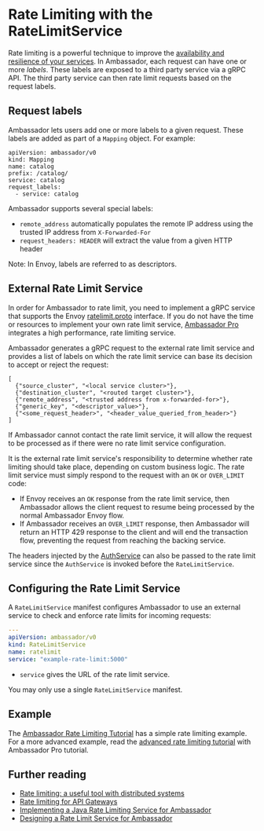 # Rate Limiting with the RateLimitService

Rate limiting is a powerful technique to improve the [availability and resilience of your services](https://blog.getambassador.io/rate-limiting-a-useful-tool-with-distributed-systems-6be2b1a4f5f4). In Ambassador, each request can have one or more *labels*. These labels are exposed to a third party service via a gRPC API. The third party service can then rate limit requests based on the request labels.

## Request labels

Ambassador lets users add one or more labels to a given request. These labels are added as part of a `Mapping` object. For example:

```
apiVersion: ambassador/v0
kind: Mapping
name: catalog
prefix: /catalog/
service: catalog
request_labels:
  - service: catalog
```

Ambassador supports several special labels:

* `remote_address` automatically populates the remote IP address using the trusted IP address from `X-Forwarded-For`
* `request_headers: HEADER` will extract the value from a given HTTP header






Note: In Envoy, labels are referred to as descriptors.


## External Rate Limit Service

In order for Ambassador to rate limit, you need to implement a gRPC service that supports the Envoy [ratelimit.proto](https://github.com/datawire/ambassador/blob/master/ambassador/common/ratelimit/ratelimit.proto) interface. If you do not have the time or resources to implement your own rate limit service, [Ambassador Pro](/pro) integrates a high performance, rate limiting service. 

Ambassador generates a gRPC request to the external rate limit service and provides a list of labels on which the rate limit service can base its decision to accept or reject the request:

```
[
  {"source_cluster", "<local service cluster>"},
  {"destination_cluster", "<routed target cluster>"},
  {"remote_address", "<trusted address from x-forwarded-for>"},
  {"generic_key", "<descriptor_value>"},
  {"<some_request_header>", "<header_value_queried_from_header>"}
]
```

If Ambassador cannot contact the rate limit service, it will allow the request to be processed as if there were no rate limit service configuration.

It is the external rate limit service's responsibility to determine whether rate limiting should take place, depending on custom business logic. The rate limit service must simply respond to the request with an `OK` or `OVER_LIMIT` code:
* If Envoy receives an `OK` response from the rate limit service, then Ambassador allows the client request to resume being processed by the normal Ambassador Envoy flow.
* If Ambassador receives an `OVER_LIMIT` response, then Ambassador will return an HTTP 429 response to the client and will end the transaction flow, preventing the request from reaching the backing service.

The headers injected by the [AuthService](/reference/services/auth-service) can also be passed to the rate limit service since the `AuthService` is invoked before the `RateLimitService`.

## Configuring the Rate Limit Service

A `RateLimitService` manifest configures Ambassador to use an external service to check and enforce rate limits for incoming requests:

```yaml
---
apiVersion: ambassador/v0
kind: RateLimitService
name: ratelimit
service: "example-rate-limit:5000"
```

- `service` gives the URL of the rate limit service.

You may only use a single `RateLimitService` manifest.

## Example

The [Ambassador Rate Limiting Tutorial](/user-guide/rate-limiting-tutorial) has a simple rate limiting example. For a more advanced example, read the [advanced rate limiting tutorial](/user-guide/advanced-rate-limiting) with Ambassador Pro tutorial.

## Further reading

* [Rate limiting: a useful tool with distributed systems](https://blog.getambassador.io/rate-limiting-a-useful-tool-with-distributed-systems-6be2b1a4f5f4)
* [Rate limiting for API Gateways](https://blog.getambassador.io/rate-limiting-for-api-gateways-892310a2da02)
* [Implementing a Java Rate Limiting Service for Ambassador](https://blog.getambassador.io/implementing-a-java-rate-limiting-service-for-the-ambassador-api-gateway-e09d542455da)
* [Designing a Rate Limit Service for Ambassador](https://blog.getambassador.io/designing-a-rate-limiting-service-for-ambassador-f460e9fabedb)


